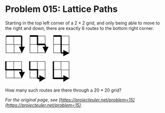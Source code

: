 # Problem 015: Lattice Paths

Starting in the top left corner of a $2 \times 2$ grid, and only being able to move to the right and down, there are exactly $6$ routes to the bottom right corner.

![0015.png](./0015.png)

How many such routes are there through a $20 \times 20$ grid?

*For the original page, see [https://projecteuler.net/problem=15](https://projecteuler.net/problem=15).*
